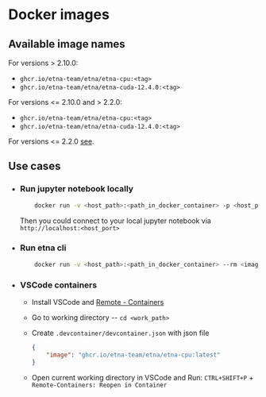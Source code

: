 # Docker images

## Available image names

For versions > 2.10.0:
- `ghcr.io/etna-team/etna/etna-cpu:<tag>`
- `ghcr.io/etna-team/etna/etna-cuda-12.4.0:<tag>`

For versions <= 2.10.0 and > 2.2.0:
- `ghcr.io/etna-team/etna/etna-cpu:<tag>`
- `ghcr.io/etna-team/etna/etna-cuda-12.4.0:<tag>`

For versions <= 2.2.0 [see](https://github.com/tinkoff-ai/etna/blob/master/docker/README.md).

## Use cases

- ### Run jupyter notebook locally

    ```bash
        docker run -v <host_path>:<path_in_docker_container> -p <host_port>:8888 --rm <image_name> jupyter notebook --ip=0.0.0.0 --allow-root
    ```

    Then you could connect to your local jupyter notebook via `http://localhost:<host_port>`

- ### Run etna cli

    ```bash
        docker run -v <host_path>:<path_in_docker_container> --rm <image_name> etna --help
    ```

- ### VSCode containers

  - Install VSCode and [Remote - Containers](https://marketplace.visualstudio.com/items?itemName=ms-vscode-remote.remote-containers)
  - Go to working directory -- `cd <work_path>`
  - Create `.devcontainer/devcontainer.json` with json file

    ```json
    {
        "image": "ghcr.io/etna-team/etna/etna-cpu:latest"
    }
    ```

  - Open current working directory in VSCode and Run:  `CTRL+SHIFT+P` + `Remote-Containers: Reopen in Container`

